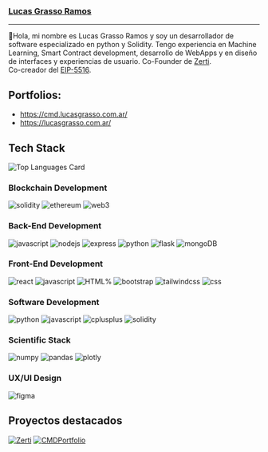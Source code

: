 ### [Lucas Grasso Ramos](https://lucasgrasso.com.ar/)
---

👋Hola, mi nombre es Lucas Grasso Ramos y soy un desarrollador de software especializado en python y Solidity. Tengo experiencia en Machine Learning, Smart Contract development, desarrollo de WebApps y en diseño de interfaces y experiencias de usuario. Co-Founder de [Zerti](https://zerti.com.ar/).  
Co-creador del [EIP-5516](https://eips.ethereum.org/EIPS/eip-5516).

## Portfolios:
* https://cmd.lucasgrasso.com.ar/
* https://lucasgrasso.com.ar/

## Tech Stack
![Top Languages Card](https://github-readme-stats.vercel.app/api/top-langs/?username=LucasGrasso&layout=compact&theme=dark)

### Blockchain Development
![solidity](https://img.shields.io/badge/Solidity-363636?style=for-the-badge&logo=solidity&logoColor=white)
![ethereum](https://img.shields.io/badge/Ethereum-3C3C3D?style=for-the-badge&logo=ethereum&logoColor=white)
![web3](https://img.shields.io/badge/Web_3-F16822?style=for-the-badge&logo=web3.js&logoColor=white)

### Back-End Development

![javascript](https://img.shields.io/badge/JavaScript-323330?style=for-the-badge&logo=javascript&logoColor=F7DF1E)
![nodejs](https://img.shields.io/badge/Node.JS-339933?style=for-the-badge&logo=node.js&logoColor=white)
![express](https://img.shields.io/badge/Express.js-000000?style=for-the-badge&logo=express&logoColor=white)
![python](https://img.shields.io/badge/Python-3776AB?style=for-the-badge&logo=python&logoColor=white)
![flask](https://img.shields.io/badge/Flask-000000?style=for-the-badge&logo=flask&logoColor=white)
![mongoDB](https://img.shields.io/badge/MongoDB-3FA037?style=for-the-badge&logo=mongodb&logoColor=white)

### Front-End Development
![react](https://img.shields.io/badge/React.js-61DBFB?style=for-the-badge&logo=react&logoColor=black)
![javascript](https://img.shields.io/badge/JavaScript-323330?style=for-the-badge&logo=javascript&logoColor=F7DF1E)
![HTML%](https://img.shields.io/badge/HTML-f06529?style=for-the-badge&logo=HTML5&logoColor=white)
![bootstrap](https://img.shields.io/badge/Bootstrap-563D7C?style=for-the-badge&logo=bootstrap&logoColor=white)
![tailwindcss](https://img.shields.io/badge/TailwindCss-06B6D4?style=for-the-badge&logo=tailwindcss&logoColor=white)
![css](https://img.shields.io/badge/CSS-1572B6?style=for-the-badge&logo=css3&logoColor=white)

### Software Development
![python](https://img.shields.io/badge/Python-3776AB?style=for-the-badge&logo=python&logoColor=white)
![javascript](https://img.shields.io/badge/JavaScript-323330?style=for-the-badge&logo=javascript&logoColor=F7DF1E)
![cplusplus](https://img.shields.io/badge/C++-F16822?style=for-the-badge&logo=cplusplus&logoColor=white)
![solidity](https://img.shields.io/badge/Solidity-363636?style=for-the-badge&logo=solidity&logoColor=white)

### Scientific Stack
![numpy](https://img.shields.io/badge/NumPy-00aae4?style=for-the-badge&logo=numpy&logoColor=white)
![pandas](https://img.shields.io/badge/Pandas-9B26B6?style=for-the-badge&logo=pandas&logoColor=white)
![plotly](https://img.shields.io/badge/Plotly-3776AB?style=for-the-badge&logo=plotly&logoColor=white)

### UX/UI Design
![figma](https://img.shields.io/badge/Figma-AA336A?style=for-the-badge&logo=figma&logoColor=white)

## Proyectos destacados
[![Zerti](https://github-readme-stats.vercel.app/api/pin/?username=ZertiApp&repo=Zerti&theme=dark&show_owner=true)](https://github.com/ZertiApp/Zerti)
[![CMDPortfolio](https://github-readme-stats.vercel.app/api/pin/?username=LucasGrasso&repo=CMDPortfolio&theme=dark&show_owner=true)](https://github.com/LucasGrasso/CMDPortfolio)
